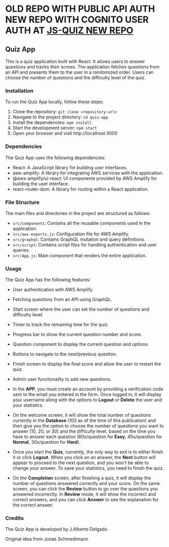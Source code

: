 # OLD REPO WITH PUBLIC API AUTH NEW REPO WITH COGNITO USER AUTH AT [JS-QUIZ NEW REPO](https://github.com/JoseAlbDR/js-quiz)
## Quiz App

This is a quiz application built with React. It allows users to answer questions and tracks their scores. The application fetches questions from an API and presents them to the user in a randomized order. Users can choose the number of questions and the difficulty level of the quiz.

### Installation

To run the Quiz App locally, follow these steps:

1. Clone the repository: `git clone <repository-url>`
2. Navigate to the project directory: `cd quiz-app`
3. Install the dependencies: `npm install`
4. Start the development server: `npm start`
5. Open your browser and visit http://localhost:3000

### Dependencies

The Quiz App uses the following dependencies:

- React: A JavaScript library for building user interfaces.
- aws-amplify: A library for integrating AWS services with the application.
- @aws-amplify/ui-react: UI components provided by AWS Amplify for building the user interface.
- react-router-dom: A library for routing within a React application.

### File Structure

The main files and directories in the project are structured as follows:

- `src/components`: Contains all the reusable components used in the application.
- `src/aws-exports.js`: Configuration file for AWS Amplify.
- `src/graphql`: Contains GraphQL mutation and query definitions.
- `src/script`: Contains script files for handling authentication and user queries.
- `src/App.js`: Main component that renders the entire application.

### Usage

The Quiz App has the following features:

- User authentication with AWS Amplify.
- Fetching questions from an API using GraphQL.
- Start screen where the user can set the number of questions and difficulty level.
- Timer to track the remaining time for the quiz.
- Progress bar to show the current question number and score.
- Question component to display the current question and options.
- Buttons to navigate to the next/previous question.
- Finish screen to display the final score and allow the user to restart the quiz.
- Admin user functionality to add new questions.

- In the **APP**, you must create an account by providing a verification code sent to the email you entered in the form. Once logged in, it will display your username along with the options to **Logout** or **Delete** the user and your statistics.

- On the welcome screen, it will show the total number of questions currently in the **Database** (103 as of the time of this publication) and then give you the option to choose the number of questions you want to answer (10, 20, or 30) and the difficulty level, based on the time you have to answer each question (60s/question for **Easy**, 45s/question for **Normal**, 30s/question for **Hard**).

- Once you start the **Quiz**, currently, the only way to exit is to either finish it or click **Logout**. When you click on an answer, the **Next** button will appear to proceed to the next question, and you won't be able to change your answer. To save your statistics, you need to finish the quiz.

- On the **Completion** screen, after finishing a quiz, it will display the number of questions answered correctly and your score. On the same screen, you can click the **Review** button to go over the questions you answered incorrectly. In **Review** mode, it will show the incorrect and correct answers, and you can click **Answer** to see the explanation for the correct answer.


### Credits

The Quiz App is developed by J.Alberto Delgado.

Original idea from Jonas Schmedtmann
